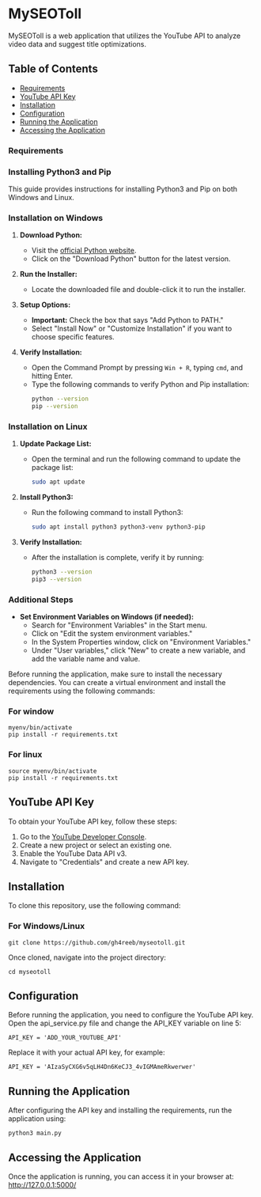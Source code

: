 # MySEOToll

MySEOToll is a web application that utilizes the YouTube API to analyze video data and suggest title optimizations.

## Table of Contents
- [Requirements](#requirements)
- [YouTube API Key](#youtube-api-key)
- [Installation](#installation)
- [Configuration](#configuration)
- [Running the Application](#running-the-application)
- [Accessing the Application](#accessing-the-application)


### Requirements
### Installing Python3 and Pip

This guide provides instructions for installing Python3 and Pip on both Windows and Linux.

### Installation on Windows

1. **Download Python:**
   - Visit the [official Python website](https://www.python.org/downloads/).
   - Click on the "Download Python" button for the latest version.

2. **Run the Installer:**
   - Locate the downloaded file and double-click it to run the installer.

3. **Setup Options:**
   - **Important:** Check the box that says "Add Python to PATH."
   - Select "Install Now" or "Customize Installation" if you want to choose specific features.

4. **Verify Installation:**
   - Open the Command Prompt by pressing `Win + R`, typing `cmd`, and hitting Enter.
   - Type the following commands to verify Python and Pip installation:
     ```bash
     python --version
     pip --version
     ```

### Installation on Linux

1. **Update Package List:**
   - Open the terminal and run the following command to update the package list:
     ```bash
     sudo apt update
     ```

2. **Install Python3:**
   - Run the following command to install Python3:
     ```bash
     sudo apt install python3 python3-venv python3-pip
     ```

3. **Verify Installation:**
   - After the installation is complete, verify it by running:
     ```bash
     python3 --version
     pip3 --version
     ```

### Additional Steps

- **Set Environment Variables on Windows (if needed):**
  - Search for "Environment Variables" in the Start menu.
  - Click on "Edit the system environment variables."
  - In the System Properties window, click on "Environment Variables."
  - Under "User variables," click "New" to create a new variable, and add the variable name and value.


Before running the application, make sure to install the necessary dependencies. You can create a virtual environment and install the requirements using the following commands:
### For window
```
myenv/bin/activate
pip install -r requirements.txt
```
### For linux
```
source myenv/bin/activate
pip install -r requirements.txt
```

## YouTube API Key
To obtain your YouTube API key, follow these steps:

1. Go to the [YouTube Developer Console](https://developers.google.com/youtube/v3/getting-started).
2. Create a new project or select an existing one.
3. Enable the YouTube Data API v3.
4. Navigate to "Credentials" and create a new API key.

## Installation

To clone this repository, use the following command:

### For Windows/Linux
```
git clone https://github.com/gh4reeb/myseotoll.git
```
Once cloned, navigate into the project directory:
```
cd myseotoll
```

## Configuration
Before running the application, you need to configure the YouTube API key. Open the api_service.py file and change the API_KEY variable on line 5:
```
API_KEY = 'ADD_YOUR_YOUTUBE_API'
```
Replace it with your actual API key, for example:
```
API_KEY = 'AIzaSyCXG6v5qLH4Dn6KeCJ3_4vIGMAmeRkwerwer'
```
## Running the Application
After configuring the API key and installing the requirements, run the application using:
```
python3 main.py
```
## Accessing the Application
Once the application is running, you can access it in your browser at:
http://127.0.0.1:5000/

